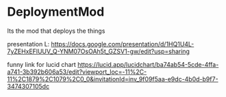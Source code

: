 # DeploymentMod
Its the mod that deploys the things


presentation L: https://docs.google.com/presentation/d/1HQ1U4L-7yZEHxEFlUUV_Q-YNM07OsOAh5t_GZSV1-gw/edit?usp=sharing


funny link for lucid chart
https://lucid.app/lucidchart/ba74ab54-5cde-4ffa-a741-3b392b606a53/edit?viewport_loc=-11%2C-11%2C1879%2C1079%2C0_0&invitationId=inv_9f09f5aa-e9dc-4b0d-b9f7-3474307105dc

